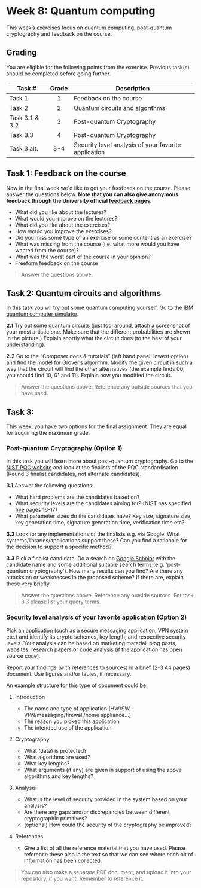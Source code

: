 # Week 8: Quantum computing 

This week’s exercises focus on quantum computing, post-quantum cryptography and feedback on the course.

## Grading

You are eligible for the following points from the exercise. Previous task(s) should be completed before going further.

Task #|Grade|Description|
-----|:---:|-----------|
Task 1 | 1 | Feedback on the course
Task 2 | 2| Quantum circuits and algorithms
Task 3.1 & 3.2 | 3 | Post-quantum Cryptography
Task 3.3 | 4 | Post-quantum Cryptography
Task 3 alt. | 3-4 | Security level analysis of your favorite application

## Task 1: Feedback on the course ##
Now in the final week we'd like to get your feedback on the course. Please answer the questions below. **Note that you can also give anonymous feedback through the University official [feedback pages](http://palaute.oulu.fi/).**

* What did you like about the lectures?
* What would you improve on the lectures?
* What did you like about the exercises?
* How would you improve the exercises?
* Did you miss some type of an exercise or some content as an exercise?
* What was missing from the course (i.e. what more would you have wanted from the course)?
* What was the worst part of the course in your opinion?
* Freeform feedback on the course

> Answer the questions above.

## Task 2: Quantum circuits and algorithms ##
In this task you wil try out some quantum computing yourself. Go to [the IBM quantum computer simulator](https://quantum-computing.ibm.com/composer/files/new). 

**2.1** Try out some quantum circuits (just fool around, attach a screenshot of your most artistic one. Make sure that the different probabilities are shown in the picture.) Explain shortly what the circuit does (to the best of your understanding). 

**2.2** Go to the “Composer docs & tutorials” (left hand panel, lowest option) and find the model for Grover’s algorithm. Modify the given circuit in such a way that the circuit will find the other alternatives (the example finds 00, you should find 10, 01 and 11). Explain how you modified the circuit.

> Answer the questions above. Reference any outside sources that you have used.

## Task 3: 

This week, you have two options for the final assignment. They are equal for acquiring the maximum grade.

### Post-quantum Cryptography (Option 1)
In this task you will learn more about post-quantum cryptography. 
Go to the [NIST PQC website](https://csrc.nist.gov/projects/post-quantum-cryptography) and look at the finalists of the PQC standardisation (Round 3 finalist candidates, not alternate candidates). 

**3.1** Answer the following questions:
* What hard problems are the candidates based on?
* What security levels are the candidates aiming for? (NIST has specified [five](https://csrc.nist.gov/CSRC/media/Projects/Post-Quantum-Cryptography/documents/call-for-proposals-final-dec-2016.pdf) pages 16-17)
* What parameter sizes do the candidates have? Key size, signature size, key generation time, signature generation time, verification time etc?

**3.2** Look for any implementations of the finalists e.g. via Google. What systems/libraries/applications support these? Can you find a rationale for the decision to support a specific method?

**3.3** Pick a finalist candidate. Do a search on [Google Scholar](scholar.google.com) with the candidate name and some additional suitable search terms (e.g. 'post-quantum cryptography'). How many results can you find? Are there any attacks on or weaknesses in the proposed scheme? If there are, explain these very briefly.

> Answer the questions above. Reference any outside sources. For task 3.3 please list your query terms.  

### Security level analysis of your favorite application (Option 2)

Pick an application (such as a secure messaging application, VPN system etc.) and identify its crypto schemes, key length, and respective security levels. Your analysis can be based on marketing material, blog posts, websites, research papers or code analysis (if the application has open source code).

Report your findings (with references to sources) in a brief (2-3 A4 pages) document. Use figures and/or tables, if necessary.

An example structure for this type of document could be

1. Introduction
    * The name and type of application (HW/SW, VPN/messaging/firewall/home appliance…)
    * The reason you picked this application
    * The intended use of the application

2. Cryptography
    * What (data) is protected?
    * What algorithms are used?
    * What key lengths?
    * What arguments (if any) are given in support of using the above algorithms and key lengths?
3. Analysis
    * What is the level of security provided in the system based on your analysis?
    * Are there any gaps and/or discrepancies between different cryptographic primitives?
    * (optional) How could the security of the cryptography be improved?
4. References
    * Give a list of all the reference material that you have used. Please reference these also in the text so that we can see where each bit of information has been collected.

> You can also make a separate PDF document, and upload it into your repository, if you want. Remember to reference it.
